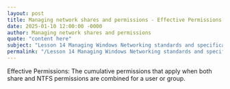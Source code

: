 ```yaml
---
layout: post
title: Managing network shares and permissions - Effective Permissions
date: 2025-01-10 12:00:00 -0000
author: Managing network shares and permissions
quote: "content here"
subject: "Lesson 14 Managing Windows Networking standards and specifications"
permalink: "/Lesson 14 Managing Windows Networking standards and specifications/Managing network shares and permissions/Managing network shares and permissions - Effective Permissions"
---
```


Effective Permissions: The cumulative permissions that apply when both share and NTFS permissions are combined for a user or group.
